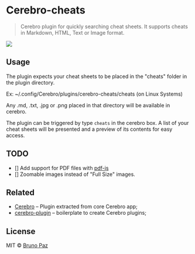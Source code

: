 # Cerebro-cheats

> Cerebro plugin for quickly searching cheat sheets. It supports cheats in Markdown, HTML, Text or Image format.

![](demo.gif)

## Usage

The plugin expects your cheat sheets to be placed in the "cheats" folder in the plugin directory.

Ex: ~/.config/Cerebro/plugins/cerebro-cheats/cheats (on Linux Systems)

Any .md, .txt, .jpg or .png placed in that directory will be available in cerebro.

The plugin can be triggered by type ```cheats``` in the cerebro box. A list of your cheat sheets will be presented and a preview of its contents for easy access.


## TODO

- [] Add support for PDF files with [pdf-js](https://mozilla.github.io/pdf.js/)
- [] Zoomable images instead of "Full Size" images.

## Related

* [Cerebro](http://github.com/KELiON/cerebro) – Plugin extracted from core Cerebro app;
* [cerebro-plugin](http://github.com/KELiON/cerebro-plugin) – boilerplate to create Cerebro plugins;

## License

MIT © [Bruno Paz](http://brunopaz.net)

